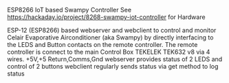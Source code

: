 ESP8266 IoT based Swampy Controller
See https://hackaday.io/project/8268-swampy-iot-controller for Hardware

ESP-12 (ESP8266) based  webserver and webclient to control
and monitor Celair Evaporative Airconditioner (aka Swampy) by directly
interfacing to the LEDS and Button contacts on the remote controller.
The remote controller is connect to the main Control Box TEKELEK TEK632 v8
via 4 wires. +5V,+5 Return,Comms,Gnd
webserver provides status of 2 LEDS and control of 2 buttons
webclient regularly sends status via get method to log status

